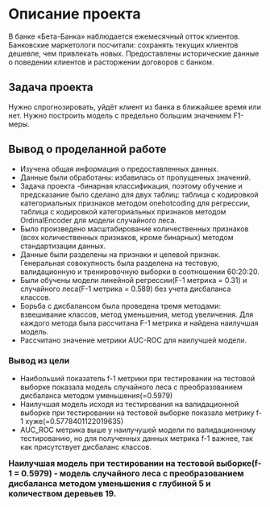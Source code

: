 # Описание проекта


В банке  «Бета-Банка» наблюдается ежемесячный отток клиентов. Банковские маркетологи посчитали: сохранять текущих клиентов дешевле, чем привлекать новых. Предоставлены исторические данные о поведении клиентов и расторжении договоров с банком.

## Задача проекта
Нужно спрогнозировать, уйдёт клиент из банка в ближайшее время или нет.
Нужно построить модель с предельно большим значением F1-меры.

## Вывод о проделанной работе
* Изучена общая информация о предоставленных данных.
* Данные были обработаны: избавилась от пропущенных значений.
* Задача проекта -бинарная классификация, поэтому обучение и предсказание было сделано для двух таблиц: таблица с кодировкой категориальных признаков методом onehotcoding для регрессии, таблица с кодировкой категориальных признаков методом OrdinalEncoder для модели случайного леса.
* Было произведено масштабирование количественных признаков (всех количественных признаков, кроме бинарных) методом стандартизации данных.
* Данные были разделены на признаки и целевой признак. Генеральная совокупность была разделена на тестовую, валидационную и тренировочную выборки в соотношении 60:20:20.
* Были обучены модели линейной регрессии(F-1 метрика = 0.31) и случайного леса(F-1 метрика = 0.589) без учета дисбаланса классов.
* Борьба с дисбалансом была проведена тремя методами: взвешивание классов, метод уменьшения, метод увеличения. Для каждого метода была рассчитана F-1 метрика и найдена наилучшая модель.
* Рассчитано значение метрики AUC-ROC для наилучшей модели.

### Вывод из цели
* Наибольший показатель f-1 метрики при тестировании на тестовой выборке показала модель случайного леса с преобразованием дисбаланса методом уменьшения(=0.5979)
* Наилучшая модель исходя из тестирования на валидационной выборке при тестировании на тестовой выборке показала метрику f-1 хуже(=0.5778401122019635)
* AUC_ROC метрика выше у наилучушей модели по валидационному тестированию, но для полученных данных метрика f-1 важнее, так как присутствует дисбаланс классов.

<font size="3"><b>Наилучшая модель при тестировании на тестовой выборке(f-1 =  0.5979) - модель случайного леса с преобразованием дисбаланса методом уменьшения с глубиной 5 и количеством деревьев 19. </b></font>
